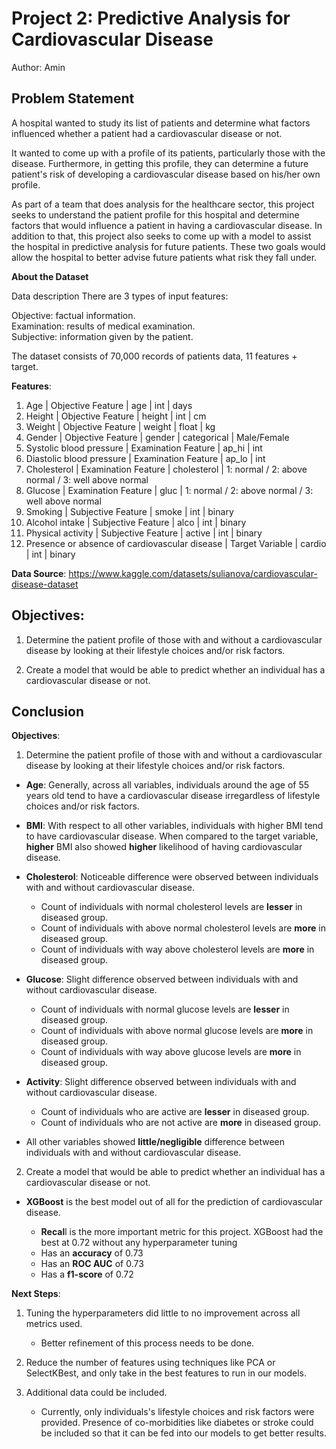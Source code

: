 # Project 2: Predictive Analysis for Cardiovascular Disease
Author: Amin

## Problem Statement

A hospital wanted to study its list of patients and determine what factors influenced whether a patient had a cardiovascular disease or not. 

It wanted to come up with a profile of its patients, particularly those with the disease. Furthermore, in getting this profile, they can determine a future patient's risk of developing a cardiovascular disease based on his/her own profile. 

As part of a team that does analysis for the healthcare sector, this project seeks to understand the patient profile for this hospital and determine factors that would influence a patient in having a cardiovascular disease. In addition to that, this project also seeks to come up with a model to assist the hospital in predictive analysis for future patients. These two goals would allow the hospital to better advise future patients what risk they fall under. 

**About the Dataset**

Data description
There are 3 types of input features:

Objective: factual information.  
Examination: results of medical examination.  
Subjective: information given by the patient.  

The dataset consists of 70,000 records of patients data, 11 features + target.

**Features**:  
1. Age | Objective Feature | age | int | days
2. Height | Objective Feature | height | int | cm
3. Weight | Objective Feature | weight | float | kg
4. Gender | Objective Feature | gender | categorical | Male/Female
5. Systolic blood pressure | Examination Feature | ap_hi | int
6. Diastolic blood pressure | Examination Feature | ap_lo | int
7. Cholesterol | Examination Feature | cholesterol | 1: normal / 2: above normal / 3: well above normal
8. Glucose | Examination Feature | gluc | 1: normal / 2: above normal / 3: well above normal
9. Smoking | Subjective Feature | smoke | int | binary
10. Alcohol intake | Subjective Feature | alco | int | binary
11. Physical activity | Subjective Feature | active | int | binary
12. Presence or absence of cardiovascular disease | Target Variable | cardio | int | binary

**Data Source**: https://www.kaggle.com/datasets/sulianova/cardiovascular-disease-dataset


## Objectives: 

1) Determine the patient profile of those with and without a cardiovascular disease by looking at their lifestyle choices and/or risk factors.  

2) Create a model that would be able to predict whether an individual has a cardiovascular disease or not.  


## Conclusion  

**Objectives**:  

1) Determine the patient profile of those with and without a cardiovascular disease by looking at their lifestyle choices and/or risk factors.  

- **Age**: Generally, across all variables, individuals around the age of 55 years old tend to have a cardiovascular disease irregardless of lifestyle choices and/or risk factors.  

- **BMI**: With respect to all other variables, individuals with higher BMI tend to have cardiovascular disease. When compared to the target variable, **higher** BMI also showed **higher** likelihood of having cardiovascular disease.  

- **Cholesterol**: Noticeable difference were observed between individuals with and without cardiovascular disease.  

    - Count of individuals with normal cholesterol levels are **lesser** in diseased group.  
    - Count of individuals with above normal cholesterol levels are **more** in diseased group.  
    - Count of individuals with way above cholesterol levels are **more** in diseased group.  
    
- **Glucose**: Slight difference observed between individuals with and without cardiovascular disease.  

    - Count of individuals with normal glucose levels are **lesser** in diseased group.  
    - Count of individuals with above normal glucose levels are **more** in diseased group.  
    - Count of individuals with way above glucose levels are **more** in diseased group.  
    
- **Activity**: Slight difference observed between individuals with and without cardiovascular disease.  

    - Count of individuals who are active are **lesser** in diseased group.  
    - Count of individuals who are not active are **more** in diseased group.  
    
- All other variables showed **little/negligible** difference between individuals with and without cardiovascular disease.  


2) Create a model that would be able to predict whether an individual has a cardiovascular disease or not.  
- **XGBoost** is the best model out of all for the prediction of cardiovascular disease.  

    - **Recal**l is the more important metric for this project. XGBoost had the best at 0.72 without any hyperparameter tuning  
    - Has an **accuracy** of 0.73  
    - Has an **ROC AUC** of 0.73  
    - Has a **f1-score** of 0.72  


**Next Steps**: 

1) Tuning the hyperparameters did little to no improvement across all metrics used.  
    - Better refinement of this process needs to be done.  
    
2) Reduce the number of features using techniques like PCA or SelectKBest, and only take in the best features to run in our models.  

3) Additional data could be included.  
    - Currently, only individuals's lifestyle choices and risk factors were provided. Presence of co-morbidities like diabetes or stroke could be included so that it can be fed into our models to get better results.  
